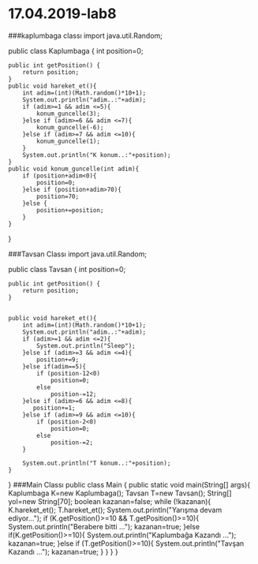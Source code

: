# 17.04.2019-lab8
###kaplumbaga classı
import java.util.Random;

public class Kaplumbaga {
    int position=0;

    public int getPosition() {
        return position;
    }
    public void hareket_et(){
        int adim=(int)(Math.random()*10+1);
        System.out.println("adim..:"+adim);
        if (adim>=1 && adim <=5){
            konum_guncelle(3);
        }else if (adim>=6 && adim <=7){
            konum_guncelle(-6);
        }else if (adim>=7 && adim <=10){
            konum_guncelle(1);
        }
        System.out.println("K konum..:"+position);
    }
    public void konum_guncelle(int adim){
        if (position+adim<0){
            position=0;
        }else if (position+adim>70){
            position=70;
        }else {
            position+=position;
        }
    }
}

###Tavsan Classı
import java.util.Random;

public class Tavsan {
    int position=0;

    public int getPosition() {
        return position;
    }


    public void hareket_et(){
        int adim=(int)(Math.random()*10+1);
        System.out.println("adim..:"+adim);
        if (adim>=1 && adim <=2){
            System.out.println("Sleep");
        }else if (adim>=3 && adim <=4){
            position+=9;
        }else if(adim==5){
            if (position-12<0)
                position=0;
            else
                position-=12;
        }else if (adim>=6 && adim <=8){
           position+=1;
        }else if (adim>=9 && adim <=10){
            if (position-2<0)
                position=0;
            else
                position-=2;
        }

        System.out.println("T konum..:"+position);
    }
}
###Main Classı
public class Main {
   public static void main(String[] args){
    Kaplumbaga K=new Kaplumbaga();
    Tavsan T=new Tavsan();
    String[] yol=new String[70];
    boolean kazanan=false;
    while (!kazanan){
        K.hareket_et();
        T.hareket_et();
        System.out.println("Yarışma devam ediyor...");
        if (K.getPosition()>=10 && T.getPosition()>=10){
            System.out.println("Berabere bitti ...");
            kazanan=true;
        }else if(K.getPosition()>=10){
            System.out.println("Kaplumbağa Kazandı ...");
            kazanan=true;
        }else if (T.getPosition()>=10){
            System.out.println("Tavşan Kazandı ...");
            kazanan=true;
        }
    }
   }
}
